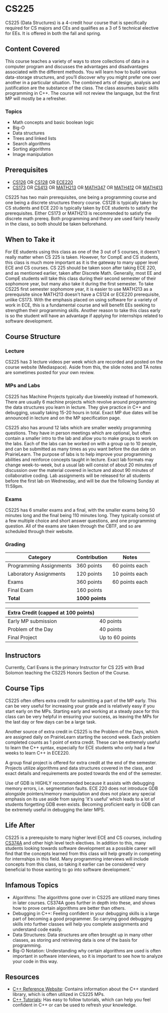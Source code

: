 # CS225

CS225 (Data Structures) is a 4-credit hour course that is specifically required for CS majors and CEs and qualifies as a 3 of 5 technical elective for EEs. It is offered in both the fall and spring. 

## Content Covered

This course teaches a variety of ways to store collections of data in a computer program and discusses the advantages and disadvantages associated with the different methods. You will learn how to build various data-storage structures, and you’ll discover why you might prefer one over another in a particular situation. The combined arts of design, analysis and justification are the substance of the class. The class assumes basic skills programming in C++. The course will not review the language, but the first MP will mostly be a refresher.

### Topics

- Math concepts and basic boolean logic
- Big-O
- Data structures
- Trees and linked lists
- Search algorithms
- Sorting algorithms
- Image manipulation

## Prerequisites

- [CS126](./CS126.md) OR [CS128](./CS128.md) OR [ECE220](../ECE%20Course%20Offerings/ECE220.md)
- [CS173](./CS173.md) OR [CS413](./CS413) OR [MATH213](../MATH%20Course%20Offerings/MATH413.md) OR [MATH347](../MATH%20Course%20Offerings/MATH347.md) OR [MATH412](../MATH%20Course%20Offerings/MATH412.md) OR [MATH413](../MATH%20Course%20Offerings/MATH413.md)

CS225 has two main prerequisites, one being a programming course and one being a discrete structures theory course.  CS128 is typically taken by CS students and ECE 220 is typically taken by ECE students to satisfy the prerequisites.  Either CS173 or MATH213 is recommended to satisfy the discrete math prereq. Both programming and theory are used fairly heavily in the class, so both should be taken beforehand.

## When to Take it

For EE students using this class as one of the 3 out of 5 courses, it doesn't really matter when CS 225 is taken. However, for CompE and CS students, this class is much more important as it is the gateway to many upper level ECE and CS courses. CS 225 should be taken soon after taking ECE 220, and as mentioned earlier, taken after Discrete Math. Generally, most EE and CompE students will take this class during their second semester of their sophomore year, but many also take it during the first semester. To take CS225 first semester sophomore year, it is easier to use MATH213 as a prerequisite since MATH213 doesn't have a CS124 or ECE220 prerequisite, unlike CS173. With the emphasis placed on using software for a variety of work in ECE, this is a fundamental course and will benefit EEs seeking to strengthen their programming skills. Another reason to take this class early is so the student will have an advantage if applying for internships related to software development.

## Course Structure

### Lecture

CS225 has 3 lecture videos per week which are recorded and posted on the course website (Mediaspace).  Aside from this, the slide notes and TA notes are sometimes posted for your own review.

### MPs and Labs

CS225 has Machine Projects typically due biweekly instead of homework.  There are usually 6 machine projects which revolve around programming the data structures you learn in lecture.  They give practice in C++ and debugging, usually taking 15-20 hours in total. Exact MP due dates will be announced in lecture and on the MP specification page.

CS225 also has around 12 labs which are smaller weekly programming questions.  They have in person meetings which are optional, but often contain a smaller intro to the lab and allow you to make groups to work on the labs.  Each of the labs can be worked on with a group up to 10 people, and can be submitted as many times as you want before the due date on PrairieLearn. The purpose of labs is to help improve your programming abilities and reinforce concepts taught in lecture. Exact lab formats may change week-to-week, but a usual lab will consist of about 20 minutes of discussion over the material covered in lecture and about 90 minutes of collaborative coding. Lab assignments will be released for all students before the first lab on Wednesday, and will be due the following Sunday at 11:59pm.

### Exams

CS225 has 6 smaller exams and a final, with the smaller exams being 50 minutes long and the final being 110 minutes long.  They typically consist of a few multiple choice and short answer questions, and one programming question.  All of the exams are taken through the CBTF, and so are scheduled through their website.

### Grading

Category |	Contribution| Notes 
--- | --- | ---
Programming Assignments |	360 points |	60 points each
Laboratory Assignments |	120 points |	10 points each
Exams | 360 points |	60 points each
Final Exam |	160 points |
**Total** | **1000 points**

|Extra Credit (capped at 100 points) | |
|--- | --- | 
Early MP submission | 40 points 
Problem of the Day | 40 points 
Final Project | Up to 60 points 

## Instructors

Currently, Carl Evans is the primary Instructor for CS 225 with Brad Solomon teaching the CS225 Honors Section of the Course.  

## Course Tips

CS225 often offers extra credit for submitting a part of the MP early.  This can be very useful for increasing your grade and is relatively easy if you start early on the MPs.  Starting early and working at a steady pace for this class can be very helpful in ensuring your success, as leaving the MPs for the last day or few days can be a large task.

Another source of extra credit in CS225 is the Problem of the Days, which are assigned daily on PrairieLearn starting the second week. Each problem completed counts as 1 point of extra credit.  These can be extremely useful to learn the C++ syntax, especially for ECE students who only had a few weeks to learn C++ in ECE220.

A group final project is offered for extra credit at the end of the semester.  Projects utilize algorithms and data structures covered in the class, and exact details and requirements are posted towards the end of the semester.

Use of GDB is HIGHLY recommended because it assists with debugging memory errors, i.e. segmentation faults. ECE 220 does not introduce GDB alongside pointers/memory manipulation and does not place any special emphasis on its use aside from saying 'it's useful' which leads to a lot of students forgetting GDB even exists.  Becoming proficient early in GDB can be extremely useful in debugging the later MPS. 

## Life After

CS225 is a prerequisite to many higher level ECE and CS courses, including [CS374A](./CS374A.md) and other high level tech electives.  In addition to this, many students looking towards software development as a possible career will find that the concepts learned from this class will help greatly in competing for internships in this field.  Many programming interviews will include concepts from this class, so taking it earlier can be considered very beneficial to those wanting to go into software development.``

## Infamous Topics

- Algorithms: The algorithms gone over in CS225 are utilized many times in later courses. CS374A goes further in depth into these, and shows how to prove certain algorithms are better than others.
- Debugging in C++: Feeling confident in your debugging skills is a large part of becoming a good programmer. So carrying good debugging skills into further classes will help you complete assignments and understand code easily.
- Data Structures: Data structures are often brought up in many other classes, as storing and retrieving data is one of the basis for programming.
- Big-O Notation: Understanding why certain algorithms are used is often important in software interviews, so it is important to see how to analyze your code in this way.

## Resources

- [C++ Reference Website](http://en.cppreference.com/): Contains information about the C++ standard library, which is often utilized in CS225 MPs.
- [C++ Tutorials](http://www.learncpp.com/): Has easy to follow tutorials, which can help you feel confident in C++ or can be used to refresh your knowledge.
